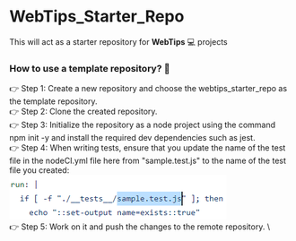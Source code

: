 # WebTips_Starter_Repo
This will act as a starter repository for **WebTips** 💻 projects

### How to use a template repository? 🏁
👉 Step 1: Create a new repository and choose the webtips_starter_repo as the template repository.\
👉 Step 2: Clone the created repository.\
👉 Step 3: Initialize the repository as a node project using the command npm init -y and install the required dev dependencies such as jest.\
👉 Step 4: When writing tests, ensure that you update the name of the test file in the nodeCI.yml file here from "sample.test.js" to the name of the test file you created:\
![file name that needs to be changed](https://github.com/solitontech/WebTips_Starter_Repo/blob/main/assets/workflowSpecification/nodeCI.PNG)\
👉 Step 5: Work on it and push the changes to the remote repository. \

